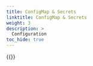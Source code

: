 ```yaml
---
title: ConfigMap & Secrets
linktitle: ConfigMap & Secrets
weight: 3
description: >
  Configuration  
toc_hide: true
---
```


{{<include file="content/v2/getting-started/installation/helm/modules/replication/configmap-secrets.md" hideClasses="2">}}
